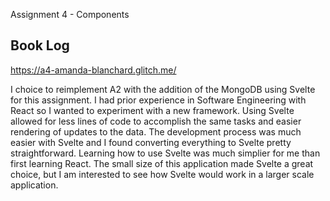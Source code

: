 Assignment 4 - Components

## Book Log

https://a4-amanda-blanchard.glitch.me/

I choice to reimplement A2 with the addition of the MongoDB using Svelte for this assignment. I had prior experience in Software Engineering with React so I wanted to experiment with a new framework. Using Svelte allowed for less lines of code to accomplish the same tasks and easier rendering of updates to the data. The development process was much easier with Svelte and I found converting everything to Svelte pretty straightforward. Learning how to use Svelte was much simplier for me than first learning React. The small size of this application made Svelte a great choice, but I am interested to see how Svelte would work in a larger scale application.
